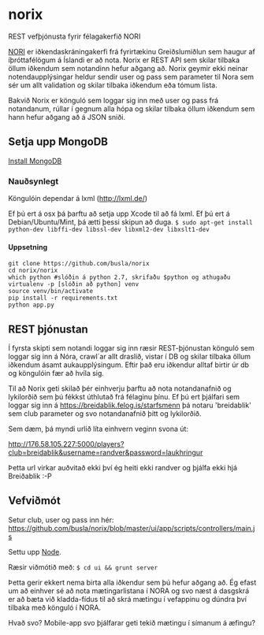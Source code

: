 # norix
REST vefþjónusta fyrir félagakerfið NORI

<a href="http://www.greidslumidlun.is/">NORI</a> er iðkendaskráningakerfi frá fyrirtækinu Greiðslumiðlun sem haugur af íþróttafélögum á Íslandi er að nota. Norix er REST API sem skilar tilbaka öllum iðkendum sem notandinn hefur aðgang að. Norix geymir ekki neinar notendaupplýsingar heldur sendir user og pass sem parameter til Nora sem sér um allt validation og skilar tilbaka iðkendum eða tómum lista.

Bakvið Norix er könguló sem loggar sig inn með user og pass frá notandanum, rúllar í gegnum alla hópa og skilar tilbaka öllum iðkendum sem hann hefur aðgang að á JSON sniði.

## Setja upp MongoDB
<a href="http://docs.mongodb.org/manual/installation/">Install MongoDB</a>

### Nauðsynlegt
Köngulóin dependar á lxml (http://lxml.de/)

Ef þú ert á osx þá þarftu að setja upp Xcode til að fá lxml.
Ef þú ert á Debian/Ubuntu/Mint, þá ætti þessi skipun að duga.
`$ sudo apt-get install python-dev libffi-dev libssl-dev libxml2-dev libxslt1-dev`

#### Uppsetning
```
git clone https://github.com/busla/norix
cd norix/norix
which python #slóðin á python 2.7, skrifaðu $python og athugaðu
virtualenv -p [slóðin að python] venv
source venv/bin/activate
pip install -r requirements.txt
python app.py

```

## REST þjónustan
Í fyrsta skipti sem notandi loggar sig inn ræsir REST-þjónustan könguló sem loggar sig inn á Nóra, crawl´ar allt draslið, vistar í DB og skilar tilbaka öllum iðkendum ásamt aukaupplýsingum. Eftir það eru iðkendur alltaf birtir úr db og köngulóin fær að hvíla sig.

Til að Norix geti skilað þér einhverju þarftu að nota notandanafnið og lykilorðið sem þú fékkst úthlutað frá félaginu þínu. Ef þú ert þjálfari sem loggar sig inn á https://breidablik.felog.is/starfsmenn þá notaru 'breidablik' sem club parameter og svo notandanafnið þitt og lykilorðið.

Sem dæm, þá myndi urlið líta einhvern veginn svona út:

http://176.58.105.227:5000/players?club=breidablik&username=randver&password=laukhringur

Þetta url virkar auðvitað ekki því ég heiti ekki randver og þjálfa ekki hjá Breiðablik :-P

## Vefviðmót
Setur club, user og pass inn hér:
https://github.com/busla/norix/blob/master/ui/app/scripts/controllers/main.js

Settu upp <a href="https://nodejs.org/">Node</a>.

Ræsir viðmótið með:
`$ cd ui && grunt server`

Þetta gerir ekkert nema birta alla iðkendur sem þú hefur aðgang að. Ég efast um að einhver sé að nota mætingarlistana í NORA og svo næst á dasgskrá er að bæta við kladda-fídus til að skrá mætingu í vefappinu og dúndra því tilbaka með könguló í NORA.

Hvað svo? Mobile-app svo þjálfarar geti tekið mætingu í símanum á æfingu?
